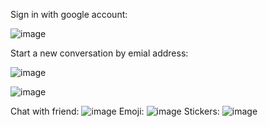 Sign in with google account:

![image](https://github.com/dangtu2001/My-Chat-web/assets/76527907/1d637323-28d7-40d4-b50e-e928ec0b173a)

Start a new conversation by emial address:

![image](https://github.com/dangtu2001/My-Chat-web/assets/76527907/a7d60052-f0c7-48a7-a8c5-26c5e27404b8)

![image](https://github.com/dangtu2001/My-Chat-web/assets/76527907/e992dbb9-34ac-4ae6-bfa1-15d5b5fc9dcb)

Chat with friend:
![image](https://github.com/dangtu2001/My-Chat-web/assets/76527907/7f1f81ff-53a9-46d7-9149-00de84ba109d)
Emoji:
![image](https://github.com/dangtu2001/My-Chat-web/assets/76527907/2deb6559-37f3-4338-840e-5604afc355b5)
Stickers:
![image](https://github.com/dangtu2001/My-Chat-web/assets/76527907/b458fa00-7df8-4fed-80f6-10d98a23ca47)

